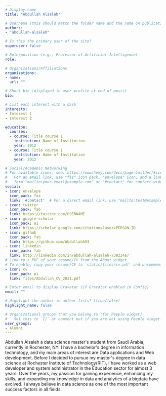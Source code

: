 ```yaml
---
# Display name
title: "Abdullah Alsaleh"

# Username (this should match the folder name and the name on publications)
authors:
- "abdullah-alsaleh"

# Is this the primary user of the site?
superuser: false

# Role/position (e.g., Professor of Artificial Intelligence)
role:

# Organizations/Affiliations
organizations:
- name: 
  url: ""

# Short bio (displayed in user profile at end of posts)
bio: 

# List each interest with a dash
interests:
- Interest 1
- Interest 2

education:
  courses:
  - course: Title course 1
    institution: Name of Institution
    year: 2012
  - course: Title course 1
    institution: Name of Institution
    year: 2012

# Social/Academic Networking
# For available icons, see: https://wowchemy.com/docs/page-builder/#icons
#   For an email link, use "fas" icon pack, "envelope" icon, and a link in the
#   form "mailto:your-email@example.com" or "#contact" for contact widget.
social:
- icon: envelope
  icon_pack: fas
  link: '#contact'  # For a direct email link, use "mailto:test@example.org".
- icon: twitter
  icon_pack: fab
  link: https://twitter.com/USERNAME
- icon: google-scholar
  icon_pack: ai
  link: https://scholar.google.com/citations?user=PERSON-ID
- icon: github
  icon_pack: fab
  link: https://github.com/AbdullahA93
- icon: linkedin
  icon_pack: fab
  link: http://linkedin.com/in/abdullah-alsaleh-730334a7
# Link to a PDF of your resume/CV from the About widget.
# To enable, copy your resume/CV to `static/files/cv.pdf` and uncomment the lines below.
- icon: cv
  icon_pack: ai
  link: files/Abdullah_CV_2021.pdf

# Enter email to display Gravatar (if Gravatar enabled in Config)
email: ""

# Highlight the author in author lists? (true/false)
highlight_name: false

# Organizational groups that you belong to (for People widget)
#   Set this to `[]` or comment out if you are not using People widget.
user_groups:
- Alumni
---
```


Abdullah Alsaleh a data science master's student from Saudi Arabia, currently in Rochester, NY.
I have a bachelor's degree in information technology, and my main areas of interest are Data applications and Web development. Before I decided to pursue my master's degree in data science at Rochester Institute of Technology(RIT), I have worked as a web developer and system administrator in the Education sector for almost 3 years.
Over the years, my passion for gaining experience, enhancing my skills, and expanding my knowledge in data and analytics of a bigdata have evolved. I always believe in data science as one of the most important success factors in all fields
